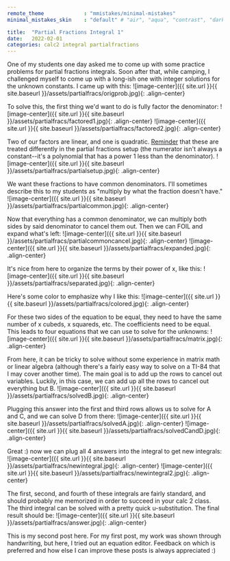 ```yaml
---
remote_theme             : "mmistakes/minimal-mistakes"
minimal_mistakes_skin    : "default" # "air", "aqua", "contrast", "dark", "dirt", "neon", "mint", "plum", "sunrise"

title:  "Partial Fractions Integral 1"
date:   2022-02-01
categories: calc2 integral partialfractions
---
```

One of my students one day asked me to come up with some practice problems for partial fractions integrals.  Soon after that, while camping, I challenged myself to come up with a long-ish one with integer solutions for the unknown constants.  I came up with this:
![image-center]({{ site.url }}{{ site.baseurl }}/assets/partialfracs/origprob.jpg){: .align-center}

To solve this, the first thing we'd want to do is fully factor the denominator:
![image-center]({{ site.url }}{{ site.baseurl }}/assets/partialfracs/factored1.jpg){: .align-center}
![image-center]({{ site.url }}{{ site.baseurl }}/assets/partialfracs/factored2.jpg){: .align-center}

Two of our factors are linear, and one is quadratic.  [Reminder](https://www.mathsisfun.com/algebra/partial-fractions.html) that these are treated differently in the partial fractions setup (the numerator isn't always a constant--it's a polynomial that has a power 1 less than the denominator).
![image-center]({{ site.url }}{{ site.baseurl }}/assets/partialfracs/partialsetup.jpg){: .align-center}

We want these fractions to have common denominators.  I'll sometimes describe this to my students as "multiply by what the fraction doesn't have."
![image-center]({{ site.url }}{{ site.baseurl }}/assets/partialfracs/partialcommon.jpg){: .align-center}

Now that everything has a common denominator, we can multiply both sides by said denominator to cancel them out.  Then we can FOIL and expand what's left:
![image-center]({{ site.url }}{{ site.baseurl }}/assets/partialfracs/partialcommoncancel.jpg){: .align-center}
![image-center]({{ site.url }}{{ site.baseurl }}/assets/partialfracs/expanded.jpg){: .align-center}

It's nice from here to organize the terms by their power of x, like this:
![image-center]({{ site.url }}{{ site.baseurl }}/assets/partialfracs/separated.jpg){: .align-center}

Here's some color to emphasize why I like this:
![image-center]({{ site.url }}{{ site.baseurl }}/assets/partialfracs/colored.jpg){: .align-center}

For these two sides of the equation to be equal, they need to have the same number of x cubeds, x squareds, etc.  The coefficients need to be equal.  This leads to four equations that we can use to solve for the unknowns:
![image-center]({{ site.url }}{{ site.baseurl }}/assets/partialfracs/matrix.jpg){: .align-center}

From here, it can be tricky to solve without some experience in matrix math or linear algebra (although there's a fairly easy way to solve on a TI-84 that I may cover another time).  The main goal is to add up the rows to cancel out variables.  Luckily, in this case, we can add up all the rows to cancel out everything but B.
![image-center]({{ site.url }}{{ site.baseurl }}/assets/partialfracs/solvedB.jpg){: .align-center}

Plugging this answer into the first and third rows allows us to solve for A and C, and we can solve D from there:
![image-center]({{ site.url }}{{ site.baseurl }}/assets/partialfracs/solvedA.jpg){: .align-center}
![image-center]({{ site.url }}{{ site.baseurl }}/assets/partialfracs/solvedCandD.jpg){: .align-center}

Great :) now we can plug all 4 answers into the integral to get new integrals:
![image-center]({{ site.url }}{{ site.baseurl }}/assets/partialfracs/newintegral.jpg){: .align-center}
![image-center]({{ site.url }}{{ site.baseurl }}/assets/partialfracs/newintegral2.jpg){: .align-center}

The first, second, and fourth of these integrals are fairly standard, and should probably me memorized in order to succeed in your calc 2 class.  The third integral can be solved with a pretty quick u-substitution.  The final result should be:
![image-center]({{ site.url }}{{ site.baseurl }}/assets/partialfracs/answer.jpg){: .align-center}

This is my second post here.  For my first post, my work was shown through handwriting, but here, I tried out an equation editor.  Feedback on which is preferred and how else I can improve these posts is always appreciated :)






